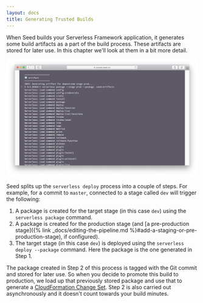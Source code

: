 ```yaml
---
layout: docs
title: Generating Trusted Builds
---
```


When Seed builds your Serverless Framework application, it generates some build artifacts as a part of the build process. These artifacts are stored for later use. In this chapter we'll look at them in a bit more detail.

![Build artifacts in Seed](/assets/docs/generating-trusted-builds/build-artifacts-in-seed.png)

Seed splits up the `serverless deploy` process into a couple of steps. For example, for a commit to `master`, connected to a stage called `dev` will trigger the following:

1. A package is created for the target stage (in this case `dev`) using the `serverless package` command.
2. A package is created for the production stage (and [a pre-production stage]({% link _docs/editing-the-pipeline.md %}#add-a-staging-or-pre-production-stage), if configured).
3. The target stage (in this case `dev`) is deployed using the `serverless deploy --package` command. Here the package is the one generated in Step 1.

The package created in Step 2 of this process is tagged with the Git commit and stored for later use. So when you decide to promote this build to production, we load up that previously stored package and use that to generate a [CloudFormation Change Set](https://aws.amazon.com/blogs/aws/new-change-sets-for-aws-cloudformation/). Step 2 is also carried out asynchronously and it doesn't count towards your build minutes.
